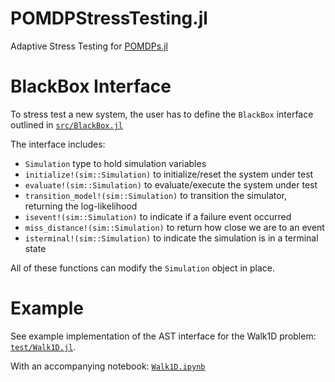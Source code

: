 # POMDPStressTesting.jl
Adaptive Stress Testing for [POMDPs.jl](https://github.com/JuliaPOMDP/POMDPs.jl)

# BlackBox Interface
To stress test a new system, the user has to define the `BlackBox` interface outlined in [`src/BlackBox.jl`](https://github.com/mossr/POMDPStressTesting.jl/blob/master/src/BlackBox.jl)

The interface includes:
* `Simulation` type to hold simulation variables
* `initialize!(sim::Simulation)` to initialize/reset the system under test
* `evaluate!(sim::Simulation)` to evaluate/execute the system under test
* `transition_model!(sim::Simulation)` to transition the simulator, returning the log-likelihood
* `isevent!(sim::Simulation)` to indicate if a failure event occurred
* `miss_distance!(sim::Simulation)` to return how close we are to an event
* `isterminal!(sim::Simulation)` to indicate the simulation is in a terminal state

All of these functions can modify the `Simulation` object in place.


# Example

See example implementation of the AST interface for the Walk1D problem: [`test/Walk1D.jl`](https://github.com/mossr/POMDPStressTesting.jl/blob/master/test/Walk1D.jl).

With an accompanying notebook: [`Walk1D.ipynb`](https://github.com/mossr/POMDPStressTesting.jl/blob/master/notebooks/Walk1D.ipynb)

